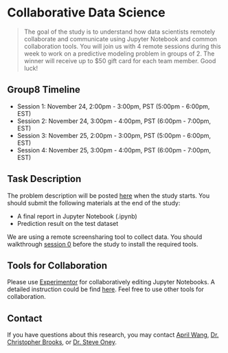 <!-- Remove all the comments for each group repo -->

# Collaborative Data Science

> The goal of the study is to understand how data scientists remotely collaborate and communicate using Jupyter Notebook and common collaboration tools. You will join us with 4 remote sessions during this week to work on a predictive modeling problem in groups of 2. The winner will receive up to $50 gift card for each team member. Good luck!

## Group8 Timeline
<!-- Change the timeline for each group! -->
- Session 1: November 24, 2:00pm - 3:00pm, PST (5:00pm - 6:00pm, EST)
- Session 2: November 24, 3:00pm - 4:00pm, PST (6:00pm - 7:00pm, EST) 
- Session 3: November 25, 2:00pm - 3:00pm, PST (5:00pm - 6:00pm, EST) 
- Session 4: November 25, 3:00pm - 4:00pm, PST (6:00pm - 7:00pm, EST) 

## Task Description
The problem description will be posted [here](overview.md) when the study starts. You should submit the following materials at the end of the study:
- A final report in Jupyter Notebook (.ipynb)
- Prediction result on the test dataset

We are using a remote screensharing tool to collect data. You should walkthrough [session 0](session0.md) before the study to install the required tools.

## Tools for Collaboration
Please use [Experimentor](https://experimentor-test.mentoracademy.org) for collaboratively editing Jupyter Notebooks. A detailed instruction could be find [here](howto.md). Feel free to use other tools for collaboration.

## Contact

If you have questions about this research, you may contact [April Wang](mailto:aprilww@umich.edu), [Dr. Christopher Brooks](mailto:brooksch@umich.edu),  or [Dr. Steve Oney](mailto:soney@umich.edu).
